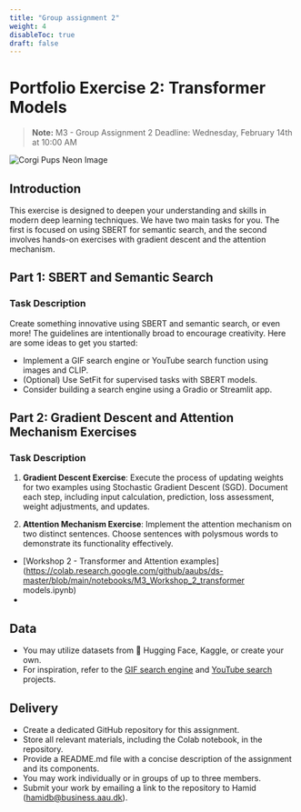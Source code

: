```yaml
---
title: "Group assignment 2"
weight: 4
disableToc: true
draft: false
---
```


# Portfolio Exercise 2: Transformer Models
> **Note:** M3 - Group Assignment 2 Deadline: Wednesday, February 14th at 10:00 AM


![Corgi Pups Neon Image](/ds22/images/corgi_pups_neon.png)

## Introduction

This exercise is designed to deepen your understanding and skills in modern deep learning techniques. We have two main tasks for you. The first is focused on using SBERT for semantic search, and the second involves hands-on exercises with gradient descent and the attention mechanism.

## Part 1: SBERT and Semantic Search

### Task Description

Create something innovative using SBERT and semantic search, or even more! The guidelines are intentionally broad to encourage creativity. Here are some ideas to get you started:

- Implement a GIF search engine or YouTube search function using images and CLIP.
- (Optional) Use SetFit for supervised tasks with SBERT models.
- Consider building a search engine using a Gradio or Streamlit app.

## Part 2: Gradient Descent and Attention Mechanism Exercises

### Task Description

1. **Gradient Descent Exercise**: Execute the process of updating weights for two examples using Stochastic Gradient Descent (SGD). Document each step, including input calculation, prediction, loss assessment, weight adjustments, and updates.

2. **Attention Mechanism Exercise**: Implement the attention mechanism on two distinct sentences. Choose sentences with polysmous words to demonstrate its functionality effectively.

* [Workshop 2 - Transformer and Attention examples](https://colab.research.google.com/github/aaubs/ds-master/blob/main/notebooks/M3_Workshop_2_transformer models.ipynb)
* 
## Data

- You may utilize datasets from 🤗 Hugging Face, Kaggle, or create your own.
- For inspiration, refer to the [GIF search engine](https://www.pinecone.io/learn/gif-search/) and [YouTube search](https://www.pinecone.io/learn/youtube-search/) projects.

## Delivery

- Create a dedicated GitHub repository for this assignment.
- Store all relevant materials, including the Colab notebook, in the repository.
- Provide a README.md file with a concise description of the assignment and its components.
- You may work individually or in groups of up to three members.
- Submit your work by emailing a link to the repository to Hamid (hamidb@business.aau.dk).



